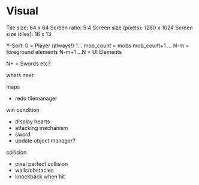 ﻿# Visual

Tile size: 64 x 64
Screen ratio: 5:4
Screen size (pixels): 1280 x 1024
Screen size  (tiles): 16 x 13

Y-Sort:
0 = Player (always!)
1... mob_count = mobs
mob_count+1 ... N-m = foreground elements
N-m+1 ...N = UI Elements

N+ = Swords etc?

whats next:

maps

- redo tilemanager

win condition

- display hearts
- attacking mechanism
- sword
- update object manager?

collision

- pixel perfect collision
- walls/obstacles
- knockback when hit